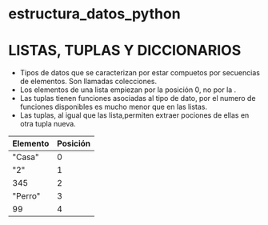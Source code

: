 # estructura_datos_python

# LISTAS, TUPLAS Y DICCIONARIOS 

- Tipos de datos que se caracterizan por estar compuetos por secuencias de elementos. Son llamadas colecciones.
- Los elementos de una lista empiezan por la posición 0, no por la .
- Las tuplas tienen funciones asociadas al tipo de dato, por el numero de funciones disponibles es mucho menor que en las listas.
- Las tuplas, al igual que las lista,permiten extraer pociones de ellas en otra tupla nueva.

|Elemento| Posición |
|-----|-------|
|"Casa"|0|
|"2"|1|
|345|2|
|"Perro"|3|
|99|4|